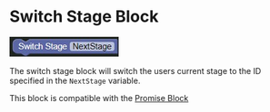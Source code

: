 # Switch Stage Block

![Switch Stage Block](../../images/quest/switch_stage.jpg)

The switch stage block will switch the users current stage to the ID specified in the `NextStage` variable.

This block is compatible with the [Promise Block](promise)